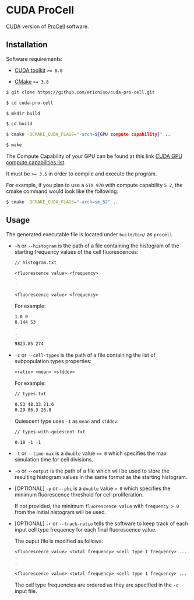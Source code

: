 # CUDA ProCell

[CUDA](http://www.nvidia.it/object/cuda-parallel-computing-it.html) version of 
[ProCell](https://github.com/aresio/ProCell) software.

## Installation

Software requirements:

- [CUDA toolkit](https://developer.nvidia.com/cuda-toolkit) `>= 8.0`

- [CMake](https://cmake.org/) `>= 3.8`

```sh
$ git clone https://github.com/ericniso/cuda-pro-cell.git

$ cd cuda-pro-cell

$ mkdir build

$ cd build

$ cmake -DCMAKE_CUDA_FLAGS="-arch=${GPU compute capability}" ..

$ make
```

The Compute Capability of your GPU can be found at this link 
[CUDA GPU compute capabilities list](https://developer.nvidia.com/cuda-gpus).

It must be `>= 3.5` in order to compile and execute the program.

For example, if you plan to use a `GTX 970` with compute capability `5.2`,
the cmake command would look like the following:

```sh
$ cmake -DCMAKE_CUDA_FLAGS="-arch=sm_52" ..
```

## Usage

The generated executable file is located under `build/bin/` as `procell`

- `-h` or `--histogram` is the path of a file containing the histogram of 
    the starting frequency values of the cell fluorescences:

    ```txt
    // histogram.txt

    <fluorescence value> <frequency>
    .
    .
    .
    <fluorescence value> <frequency>
    ```

    For example:

    ```txt
    1.0 0
    8.144 53
    .
    .
    .
    9823.85 274
    ```

- `-c` or `--cell-types` is the path of a file containing the list of 
    subpopulation types properties:

    ```txt
    <ratio> <mean> <stddev>
    ```

    For example:

    ```txt
    // types.txt

    0.53 48.33 21.6
    0.29 86.3 26.8
    ```

    Quiescent type uses `-1` as `mean` and `stddev`:

    ```txt
    // types-with-quiescent.txt

    0.18 -1 -1
    ```

- `-t` or `--time-max` is a `double` value `>= 0` which specifies the max 
    simulation time for cell divisions.
        
- `-o` or `--output` is the path of a file which will be used to store the 
    resulting histogram values in the same format as the starting histogram.
    
- [OPTIONAL] `-p` or `--phi` is a `double` value `> 0` which specifies the 
    minimum fluorescence threshold for cell proliferation.

    If not provided, the minimum `fluorescence value` with `frequency > 0` from 
    the initial histogram will be used.

- [OPTIONAL] `-r` or `--track-ratio` tells the software to keep track of each 
    input cell type frequency for each final fluorescence value.

    The ouput file is modified as follows:

    ```txt
    <fluorescence value> <total frequency> <cell type 1 frequency> ... <cell type nth frequency>
    .
    .
    .
    <fluorescence value> <total frequency> <cell type 1 frequency> ... <cell type nth frequency>
    ```

    The cell type frequencies are ordered as they are specified in the `-c` input file.
